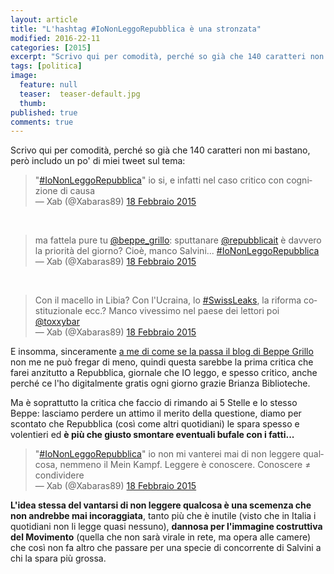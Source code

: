 ```yaml
---
layout: article
title: "L'hashtag #IoNonLeggoRepubblica è una stronzata"
modified: 2016-22-11
categories: [2015]
excerpt: "Scrivo qui per comodità, perché so già che 140 caratteri non mi bastano, però includo un po' di miei tweet sul tema:"
tags: [politica]
image: 
  feature: null
  teaser:  teaser-default.jpg
  thumb: 
published: true
comments: true
---
```


Scrivo qui per comodità, perché so già che 140 caratteri non mi bastano, però includo un po' di miei tweet sul tema:

<blockquote class="twitter-tweet" lang="it">
"<a href="https://twitter.com/hashtag/IoNonLeggoRepubblica?src=hash">#IoNonLeggoRepubblica</a>" io si, e infatti nel caso critico con cognizione di causa<br />
— Xab (@Xabaras89) <a href="https://twitter.com/Xabaras89/status/568007255947386880">18 Febbraio 2015</a></blockquote>
<script async="" charset="utf-8" src="//platform.twitter.com/widgets.js"></script>

<br />
<blockquote class="twitter-tweet" lang="it">
ma fattela pure tu <a href="https://twitter.com/beppe_grillo">@beppe_grillo</a>: sputtanare <a href="https://twitter.com/repubblicait">@repubblicait</a> è davvero la priorità del giorno? Cioè, manco Salvini... <a href="https://twitter.com/hashtag/IoNonLeggoRepubblica?src=hash">#IoNonLeggoRepubblica</a><br />
— Xab (@Xabaras89) <a href="https://twitter.com/Xabaras89/status/568009745820463104">18 Febbraio 2015</a></blockquote>
<script async="" charset="utf-8" src="//platform.twitter.com/widgets.js"></script>

<br />
<blockquote class="twitter-tweet" lang="it">
Con il macello in Libia? Con l'Ucraina, lo <a href="https://twitter.com/hashtag/SwissLeaks?src=hash">#SwissLeaks</a>, la riforma costituzionale ecc.? Manco vivessimo nel paese dei lettori poi <a href="https://twitter.com/toxxybar">@toxxybar</a><br />
— Xab (@Xabaras89) <a href="https://twitter.com/Xabaras89/status/568051618081423360">18 Febbraio 2015</a></blockquote>

E insomma, sinceramente [a me di come se la passa il blog di Beppe Grillo](https://www.beppegrillo.it/2015/02/iononleggorepubblica.html) non me ne può fregar di meno, quindi questa sarebbe la prima critica che farei anzitutto a Repubblica, giornale che IO leggo, e spesso critico, anche perché ce l'ho digitalmente gratis ogni giorno grazie Brianza Biblioteche.

Ma è soprattutto la critica che faccio di rimando ai 5 Stelle e lo stesso Beppe: lasciamo perdere un attimo il merito della questione, diamo per scontato che Repubblica (così come altri quotidiani) le spara spesso e volentieri ed **è più che giusto smontare eventuali bufale con i fatti...**

<blockquote class="twitter-tweet" lang="it">
"<a href="https://twitter.com/hashtag/IoNonLeggoRepubblica?src=hash">#IoNonLeggoRepubblica</a>" io non mi vanterei mai di non leggere qualcosa, nemmeno il Mein Kampf. Leggere è conoscere. Conoscere ≠ condividere<br />
— Xab (@Xabaras89) <a href="https://twitter.com/Xabaras89/status/568053545481543680">18 Febbraio 2015</a></blockquote>
<script async="" charset="utf-8" src="//platform.twitter.com/widgets.js"></script>

**L'idea stessa del vantarsi di non leggere qualcosa è una scemenza che non andrebbe mai incoraggiata**, tanto più che è inutile (visto che in Italia i quotidiani non li legge quasi nessuno), **dannosa per l'immagine costruttiva del Movimento** (quella che non sarà virale in rete, ma opera alle camere) che così non fa altro che passare per una specie di concorrente di Salvini a chi la spara più grossa.